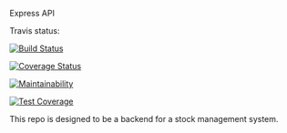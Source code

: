 Express API

Travis status:

[![Build Status](https://travis-ci.com/Edward-Phillips/plantStock.svg?branch=plantStock)](https://travis-ci.com/Edward-Phillips/plantStock)

[![Coverage Status](https://coveralls.io/repos/github/Edward-Phillips/plantStock/badge.svg)](https://coveralls.io/github/Edward-Phillips/plantStock)

[![Maintainability](https://api.codeclimate.com/v1/badges/35be65ea2ae5dd89f775/maintainability)](https://codeclimate.com/github/Edward-Phillips/plantStock/maintainability)

[![Test Coverage](https://api.codeclimate.com/v1/badges/35be65ea2ae5dd89f775/test_coverage)](https://codeclimate.com/github/Edward-Phillips/plantStock/test_coverage)

This repo is designed to be a backend for a stock management system.

